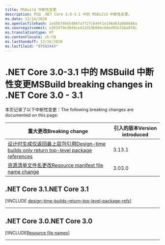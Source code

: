 ```yaml
---
title: MSBuild 中断性变更
description: 列出 .NET Core 3.0-3.1 中的 MSBuild 中断性变更。
ms.date: 12/14/2020
ms.openlocfilehash: 1ed5878845406fa7727c644f1e196d63a860646a
ms.sourcegitcommit: e301979e3049ce412d19b094c60ed95b316a8f8c
ms.translationtype: HT
ms.contentlocale: zh-CN
ms.lasthandoff: 12/16/2020
ms.locfileid: "97593443"
---
```

# <a name="msbuild-breaking-changes-in-net-core-30---31"></a><span data-ttu-id="7efca-103">.NET Core 3.0-3.1 中的 MSBuild 中断性变更</span><span class="sxs-lookup"><span data-stu-id="7efca-103">MSBuild breaking changes in .NET Core 3.0 - 3.1</span></span>

<span data-ttu-id="7efca-104">本页记录了以下中断性变更：</span><span class="sxs-lookup"><span data-stu-id="7efca-104">The following breaking changes are documented on this page:</span></span>

| <span data-ttu-id="7efca-105">重大更改</span><span class="sxs-lookup"><span data-stu-id="7efca-105">Breaking change</span></span> | <span data-ttu-id="7efca-106">引入的版本</span><span class="sxs-lookup"><span data-stu-id="7efca-106">Version introduced</span></span> |
| - | - |
| [<span data-ttu-id="7efca-107">设计时生成仅返回最上层包引用</span><span class="sxs-lookup"><span data-stu-id="7efca-107">Design-time builds only return top-level package references</span></span>](#design-time-builds-only-return-top-level-package-references) | <span data-ttu-id="7efca-108">3.1</span><span class="sxs-lookup"><span data-stu-id="7efca-108">3.1</span></span> |
| [<span data-ttu-id="7efca-109">资源清单文件名更改</span><span class="sxs-lookup"><span data-stu-id="7efca-109">Resource manifest file name change</span></span>](#resource-manifest-file-name-change) | <span data-ttu-id="7efca-110">3.0</span><span class="sxs-lookup"><span data-stu-id="7efca-110">3.0</span></span> |

## <a name="net-core-31"></a><span data-ttu-id="7efca-111">.NET Core 3.1</span><span class="sxs-lookup"><span data-stu-id="7efca-111">.NET Core 3.1</span></span>

[!INCLUDE [design-time-builds-return-top-level-package-refs](../../../includes/core-changes/msbuild/3.1/design-time-builds-return-top-level-package-refs.md)]

***

## <a name="net-core-30"></a><span data-ttu-id="7efca-112">.NET Core 3.0</span><span class="sxs-lookup"><span data-stu-id="7efca-112">.NET Core 3.0</span></span>

[!INCLUDE[Resource file names](~/includes/core-changes/msbuild/3.0/resource-manifest-name.md)]

***
